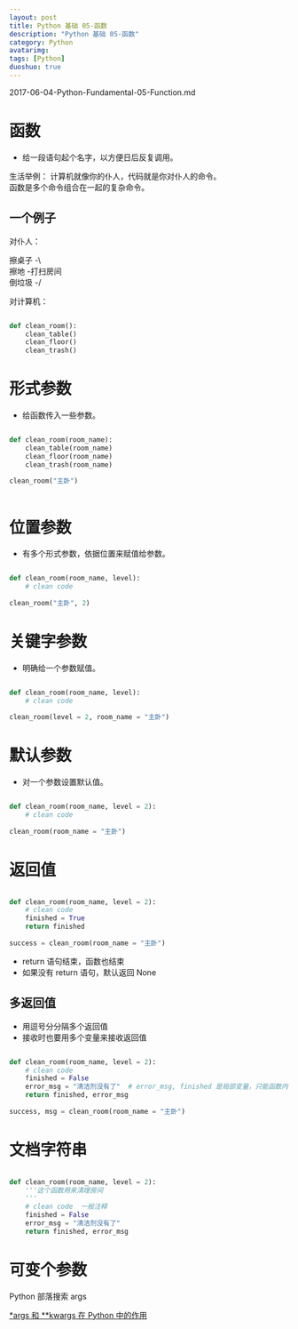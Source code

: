 ```yaml
---
layout: post
title: Python 基础 05-函数
description: "Python 基础 05-函数"
category: Python
avatarimg:
tags: [Python]
duoshuo: true
---
```


2017-06-04-Python-Fundamental-05-Function.md

# 函数

* 给一段语句起个名字，以方便日后反复调用。

生活举例：
计算机就像你的仆人，代码就是你对仆人的命令。  
函数是多个命令组合在一起的复杂命令。

## 一个例子

对仆人：

擦桌子  -\  
擦地    -打扫房间  
倒垃圾  -/  

对计算机：

```python

def clean_room():
    clean_table()
    clean_floor()
    clean_trash()

```    

# 形式参数

* 给函数传入一些参数。

```python

def clean_room(room_name):
    clean_table(room_name)
    clean_floor(room_name)
    clean_trash(room_name)

clean_room("主卧")
	
```    

# 位置参数

* 有多个形式参数，依据位置来赋值给参数。

```python

def clean_room(room_name, level):
    # clean code
	
clean_room("主卧", 2)

```    

# 关键字参数

* 明确给一个参数赋值。

```python

def clean_room(room_name, level):
    # clean code
	
clean_room(level = 2, room_name = "主卧")

```    

# 默认参数

* 对一个参数设置默认值。


```python

def clean_room(room_name, level = 2):
    # clean code
	
clean_room(room_name = "主卧")

```    

# 返回值

```python

def clean_room(room_name, level = 2):
    # clean code
    finished = True
    return finished
	
success = clean_room(room_name = "主卧")

```    

* return 语句结束，函数也结束  
* 如果没有 return 语句，默认返回 None

## 多返回值

* 用逗号分分隔多个返回值
* 接收时也要用多个变量来接收返回值

```python

def clean_room(room_name, level = 2):
    # clean code
    finished = False
    error_msg = "清洁剂没有了"  # error_msg, finished 是局部变量，只能函数内部使用
    return finished, error_msg
	
success, msg = clean_room(room_name = "主卧")

```    

# 文档字符串

```python

def clean_room(room_name, level = 2):
    '''这个函数用来清理房间
    '''
    # clean code  一般注释
    finished = False
    error_msg = "清洁剂没有了"
    return finished, error_msg

```    

# 可变个参数

Python 部落搜索 args

[*args 和 **kwargs 在 Python 中的作用](https://python.freelycode.com/contribution/detail/427)  
